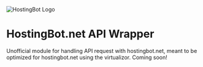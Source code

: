![HostingBot Logo](https://github.com/Romvnly-Gaming/hostingbot.net/hostingbot.png)
# HostingBot.net API Wrapper
Unofficial module for handling API request with hostingbot.net, meant to be optimized for hostingbot.net using the virtualizor.
Coming soon!
